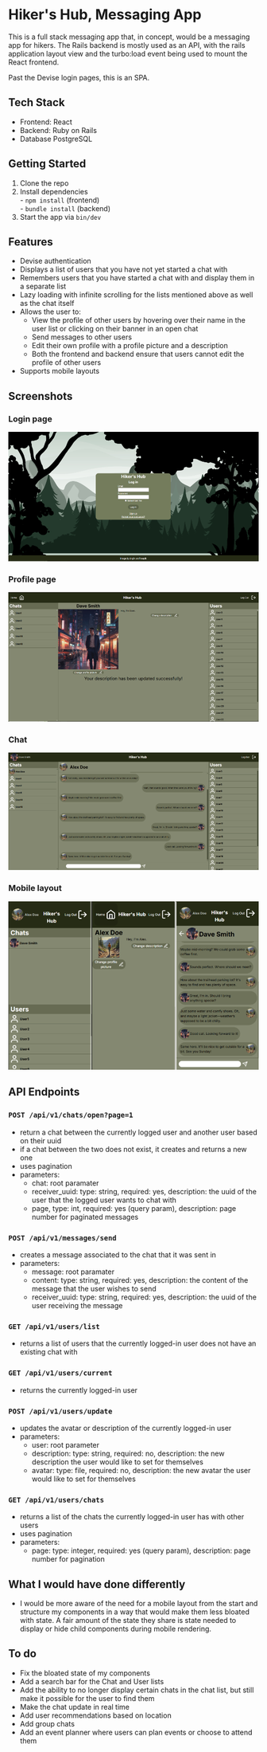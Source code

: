 # Hiker's Hub, Messaging App

This is a full stack messaging app that, in concept, would be a messaging app for hikers. The Rails backend is mostly used as an API, with the rails application layout view and the turbo:load event being used to mount the React frontend.

Past the Devise login pages, this is an SPA.

## Tech Stack
 * Frontend: React
 * Backend: Ruby on Rails
 * Database PostgreSQL

 ## Getting Started

  1. Clone the repo  
  2. Install dependencies  
    - `npm install` (frontend)  
    - `bundle install` (backend)
  3. Start the app via `bin/dev`

## Features

  * Devise authentication
  * Displays a list of users that you have not yet started a chat with
  * Remembers users that you have started a chat with and display them in a separate list
  * Lazy loading with infinite scrolling for the lists mentioned above as well as the chat itself
  * Allows the user to:
    * View the profile of other users by hovering over their name in the user list or clicking on their banner in an open chat
    * Send messages to other users
    * Edit their own profile with a profile picture and a description
    * Both the frontend and backend ensure that users cannot edit the profile of other users
  * Supports mobile layouts

## Screenshots
  ### Login page
  ![Login page](screenshots/login_page.png)

  ### Profile page
  ![Profile page](screenshots/profile_page.png)

  ### Chat
  ![Chat](screenshots/chat_example.png)

  ### Mobile layout
  ![Mobile layout](screenshots/mobile_layout.png)

## API Endpoints

  ### `POST /api/v1/chats/open?page=1`    
  * return a chat between the currently logged user and another user based on their uuid
  * if a chat between the two does not exist, it creates and returns a new one
  * uses pagination
  * parameters:
    - chat: root paramater
    - receiver_uuid: type: string, required: yes, description: the uuid of the user that the logged user wants to chat with
    - page, type: int, required: yes (query param), description: page number for paginated messages

  ### `POST /api/v1/messages/send`
  * creates a message associated to the chat that it was sent in
  * parameters: 
    - message: root paramater
    - content: type: string, required: yes, description: the content of the message that the user wishes to send
    - receiver_uuid: type: string, required: yes, description: the uuid of the user receiving the message

  ### `GET /api/v1/users/list`
  * returns a list of users that the currently logged-in user does not have an existing chat with

  ### `GET /api/v1/users/current`
  * returns the currently logged-in user

  ### `POST /api/v1/users/update`
  * updates the avatar or description of the currently logged-in user
  * parameters:
    - user: root parameter
    - description: type: string, required: no, description: the new description the user would like to set for themselves
    - avatar: type: file, required: no, description: the new avatar the user would like to set for themselves

  ### `GET /api/v1/users/chats`
  * returns a list of the chats the currently logged-in user has with other users
  * uses pagination
  * parameters:
    - page: type: integer, required: yes (query param), description: page number for pagination

## What I would have done differently

  * I would be more aware of the need for a mobile layout from the start and structure my components in a way that would make them less bloated with state. A fair amount of the state they share is state needed to display or hide child components during mobile rendering.

## To do

  * Fix the bloated state of my components
  * Add a search bar for the Chat and User lists
  * Add the ability to no longer display certain chats in the chat list, but still make it possible for the user to find them
  * Make the chat update in real time
  * Add user recommendations based on location
  * Add group chats 
  * Add an event planner where users can plan events or choose to attend them
